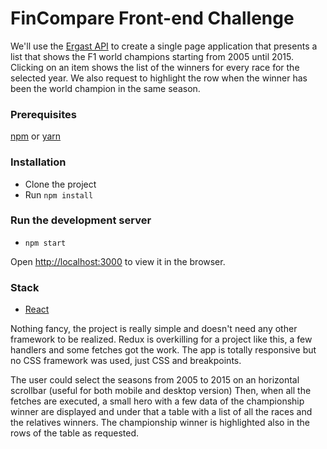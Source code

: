 # FinCompare Front-end Challenge

We'll use the [Ergast API](http://ergast.com/mrd/) to create a single page application that
presents a list that shows the F1 world champions starting from 2005 until
2015. Clicking on an item shows the list of the winners for every race for
the selected year. We also request to highlight the row when the winner
has been the world champion in the same season.

### Prerequisites

[npm](https://www.npmjs.com/get-npm) or [yarn](https://yarnpkg.com/en/)

### Installation

- Clone the project
- Run `npm install`

### Run the development server

- `npm start`

Open [http://localhost:3000](http://localhost:3000) to view it in the browser.

### Stack

- [React](https://reactjs.org/)

Nothing fancy, the project is really simple and doesn't need any other framework to be realized.
Redux is overkilling for a project like this, a few handlers and some fetches got the work.
The app is totally responsive but no CSS framework was used, just CSS and breakpoints.

The user could select the seasons from 2005 to 2015 on an horizontal scrollbar (useful for both mobile and desktop version)
Then, when all the fetches are executed, a small hero with a few data of the championship winner are displayed and under that a table with a list of all the races and the relatives winners. The championship winner is highlighted also in the rows of the table as requested. 

